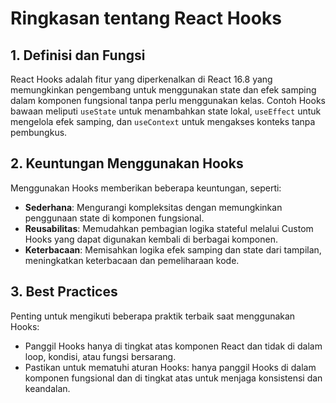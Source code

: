 # Ringkasan tentang React Hooks

## 1. Definisi dan Fungsi
React Hooks adalah fitur yang diperkenalkan di React 16.8 yang memungkinkan pengembang untuk menggunakan state dan efek samping dalam komponen fungsional tanpa perlu menggunakan kelas. Contoh Hooks bawaan meliputi `useState` untuk menambahkan state lokal, `useEffect` untuk mengelola efek samping, dan `useContext` untuk mengakses konteks tanpa pembungkus.

## 2. Keuntungan Menggunakan Hooks
Menggunakan Hooks memberikan beberapa keuntungan, seperti:
- **Sederhana**: Mengurangi kompleksitas dengan memungkinkan penggunaan state di komponen fungsional.
- **Reusabilitas**: Memudahkan pembagian logika stateful melalui Custom Hooks yang dapat digunakan kembali di berbagai komponen.
- **Keterbacaan**: Memisahkan logika efek samping dan state dari tampilan, meningkatkan keterbacaan dan pemeliharaan kode.

## 3. Best Practices
Penting untuk mengikuti beberapa praktik terbaik saat menggunakan Hooks:
- Panggil Hooks hanya di tingkat atas komponen React dan tidak di dalam loop, kondisi, atau fungsi bersarang.
- Pastikan untuk mematuhi aturan Hooks: hanya panggil Hooks di dalam komponen fungsional dan di tingkat atas untuk menjaga konsistensi dan keandalan.

